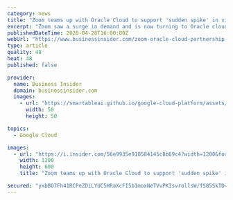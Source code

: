 ```yaml
---
category: news
title: "Zoom teams up with Oracle Cloud to support 'sudden spike' in video calls in the coronavirus crisis."
excerpt: "Zoom saw a surge in demand and is now turning to Oracle cloud to manage a \"sudden spike\" in video calls."
publishedDateTime: 2020-04-28T16:00:00Z
webUrl: "https://www.businessinsider.com/zoom-oracle-cloud-partnership-sudden-spike-video-calls-2020-4"
type: article
quality: 48
heat: 48
published: false

provider:
  name: Business Insider
  domain: businessinsider.com
  images:
    - url: "https://smartableai.github.io/google-cloud-platform/assets/images/organizations/businessinsider.com-50x50.jpg"
      width: 50
      height: 50

topics:
  - Google Cloud

images:
  - url: "https://i.insider.com/56e9935e910584145c8b69c4?width=1200&format=jpeg"
    width: 1200
    height: 600
    title: "Zoom teams up with Oracle Cloud to support 'sudden spike' in video calls in the coronavirus crisis."

secured: "yxbBO7Fh41RCPeZDiLYUC5HRaXcFI5b1moxNeTVvPKIsvrollsW/fS85SkTD4GIYwDV9G+hRxJyiHxczpv9ystRKi5/c60ggmhp6P6laH5fJcedC089r0mEVyRLMTAOFbRvmh9qPkrjr7eNFagEmtT8XnMZ1BvR2xGgPPJn8sFtvpPDV6fWU80xGyKvahLX8p6Vd7CyJEIlPSzZWqeA4nXsXDBSIvv7OaVvRMaBViI2DduQN1YxzTLBBbGpGdo67YUgmkuVuj2ToEQ6OL04wQaz+VES7hKeay0H8ZEb6PSBLx0WV9isrmtM9GWkyzyJg;H/oUWEaaVePinC5vqy0Xdg=="
---
```


